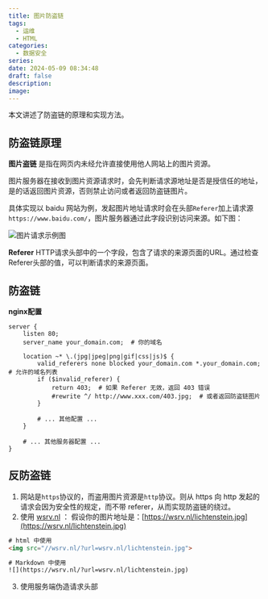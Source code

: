 ```yaml
---
title: 图片防盗链
tags:
  - 运维
  - HTML
categories:
  - 数据安全
series: 
date: 2024-05-09 08:34:48
draft: false
description: 
image:
---
```


本文讲述了防盗链的原理和实现方法。

<!--more-->

## 防盗链原理

**图片盗链** 是指在网页内未经允许直接使用他人网站上的图片资源。

图片服务器在接收到图片资源请求时，会先判断请求源地址是否是授信任的地址，是的话返回图片资源，否则禁止访问或者返回防盗链图片。

具体实现以 baidu 网站为例，发起图片地址请求时会在头部`Referer`加上请求源`https://www.baidu.com/`，图片服务器通过此字段识别访问来源。如下图：

![图片请求示例图](https://r.xulinfeng.xyz/linden/2024/05/48e239858550dd89744c69b7a3b4ab51.png)

**Referer**
HTTP请求头部中的一个字段，包含了请求的来源页面的URL。通过检查Referer头部的值，可以判断请求的来源页面。


## 防盗链

**nginx配置**

```
server {
    listen 80;
    server_name your_domain.com;  # 你的域名

    location ~* \.(jpg|jpeg|png|gif|css|js)$ {
        valid_referers none blocked your_domain.com *.your_domain.com;  # 允许的域名列表
        if ($invalid_referer) {
            return 403;  # 如果 Referer 无效，返回 403 错误
            #rewrite ^/ http://www.xxx.com/403.jpg;  # 或者返回防盗链图片
        }
        
        # ... 其他配置 ...
    }

    # ... 其他服务器配置 ...
}
```


## 反防盗链
1. 网站是`https`协议的，而盗用图片资源是`http`协议。则从 https 向 http 发起的请求会因为安全性的规定，而不带 referer，从而实现防盗链的绕过。
2. 使用 [wsrv.nl](https://images.weserv.nl/) ：
假设你的图片地址是：[https://wsrv.nl/lichtenstein.jpg](https://wsrv.nl/lichtenstein.jpg)
```html
# html 中使用
<img src="//wsrv.nl/?url=wsrv.nl/lichtenstein.jpg">

# Markdown 中使用
![](https://wsrv.nl/?url=wsrv.nl/lichtenstein.jpg)
```
3. 使用服务端伪造请求头部
